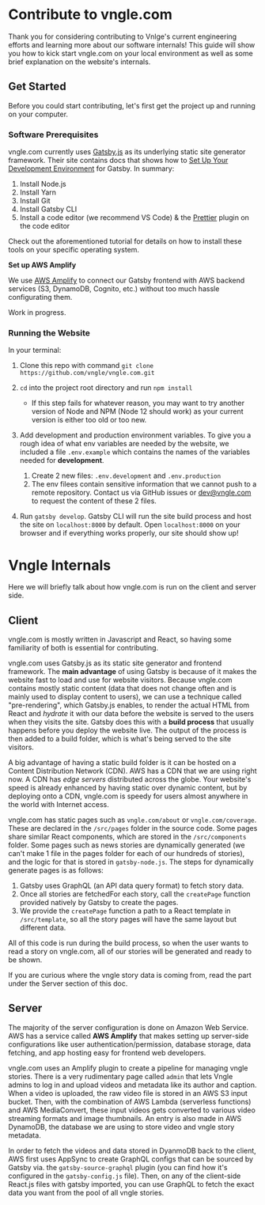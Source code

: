 # Contribute to vngle.com

Thank you for considering contributing to Vnlge's current engineering efforts and learning more about our software internals! This guide will show you how to kick start vngle.com on your local environment as well as some brief explanation on the website's internals.

## Get Started

Before you could start contributing, let's first get the project up and running on your computer.

### Software Prerequisites

vngle.com currently uses [Gatsby.js](https://www.gatsbyjs.com/) as its underlying static site generator framework. Their site contains docs that shows how to [Set Up Your Development Environment](https://www.gatsbyjs.com/docs/tutorial/part-zero) for Gatsby. In summary:

1. Install Node.js
2. Install Yarn
3. Install Git
4. Install Gatsby CLI
5. Install a code editor (we recommend VS Code) & the [Prettier](https://prettier.io/) plugin on the code editor

Check out the aforementioned tutorial for details on how to install these tools on your specific operating system.

**Set up AWS Amplify**

We use [AWS Amplify](https://aws.amazon.com/amplify/) to connect our Gatsby frontend with AWS backend services (S3, DynamoDB, Cognito, etc.) without too much hassle configurating them.

Work in progress.

### Running the Website

In your terminal:

1. Clone this repo with command `git clone https://github.com/vngle/vngle.com.git`
2. `cd` into the project root directory and run `npm install`

   - If this step fails for whatever reason, you may want to try another version of Node and NPM (Node 12 should work) as your current version is either too old or too new.

3. Add development and production environment variables. To give you a rough idea of what env variables are needed by the website, we included a file `.env.example` which contains the names of the variables needed for **development**.

   1. Create 2 new files: `.env.development` and `.env.production`
   2. The env filees contain sensitive information that we cannot push to a remote repository. Contact us via GitHub issues or dev@vngle.com to request the content of these 2 files.

4. Run `gatsby develop`. Gatsby CLI will run the site build process and host the site on `localhost:8000` by default. Open `localhost:8000` on your browser and if everything works properly, our site should show up!

# Vngle Internals

Here we will briefly talk about how vngle.com is run on the client and server side.

## Client

vngle.com is mostly written in Javascript and React, so having some familiarity of both is essential for contributing.

vngle.com uses Gatsby.js as its static site generator and frontend framework. The **main advantage** of using Gatsby is because of it makes the website fast to load and use for website visitors. Because vngle.com contains mostly static content (data that does not change often and is mainly used to display content to users), we can use a technique called "pre-rendering", which Gatsby.js enables, to render the actual HTML from React and _hydrate_ it with our data before the website is served to the users when they visits the site. Gatsby does this with a **build process** that usually happens before you deploy the website live. The output of the process is then added to a build folder, which is what's being served to the site visitors.

A big advantage of having a static build folder is it can be hosted on a Content Distribution Network (CDN). AWS has a CDN that we are using right now. A CDN has _edge servers_ distributed across the globe. Your website's speed is already enhanced by having static over dynamic content, but by deploying onto a CDN, vngle.com is speedy for users almost anywhere in the world with Internet access.

vngle.com has static pages such as `vngle.com/about` or `vngle.com/coverage`. These are declared in the `/src/pages` folder in the source code. Some pages share similar React components, which are stored in the `/src/components` folder. Some pages such as news stories are dynamically generated (we can't make 1 file in the pages folder for each of our hundreds of stories), and the logic for that is stored in `gatsby-node.js`. The steps for dynamically generate pages is as follows:

1. Gatsby uses GraphQL (an API data query format) to fetch story data.
2. Once all stories are fetchedFor each story, call the `createPage` function provided natively by Gatsby to create the pages.
3. We provide the `createPage` function a path to a React template in `/src/template`, so all the story pages will have the same layout but different data.

All of this code is run during the build process, so when the user wants to read a story on vngle.com, all of our stories will be generated and ready to be shown.

If you are curious where the vngle story data is coming from, read the part under the Server section of this doc.

## Server

The majority of the server configuration is done on Amazon Web Service. AWS has a service called **AWS Amplify** that makes setting up server-side configurations like user authentication/permission, database storage, data fetching, and app hosting easy for frontend web developers.

vngle.com uses an Amplify plugin to create a pipeline for managing vngle stories. There is a very rudimentary page called `admin` that lets Vngle admins to log in and upload videos and metadata like its author and caption. When a video is uploaded, the raw video file is stored in an AWS S3 input bucket. Then, with the combination of AWS Lambda (serverless functions) and AWS MediaConvert, these input videos gets converted to various video streaming formats and image thumbnails. An entry is also made in AWS DynamoDB, the database we are using to store video and vngle story metadata.

In order to fetch the videos and data stored in DyanmoDB back to the client, AWS first uses AppSync to create GraphQL configs that can be sourced by Gatsby via. the `gatsby-source-graphql` plugin (you can find how it's configured in the `gatsby-config.js` file). Then, on any of the client-side React.js files with gatsby imported, you can use GraphQL to fetch the exact data you want from the pool of all vngle stories.
